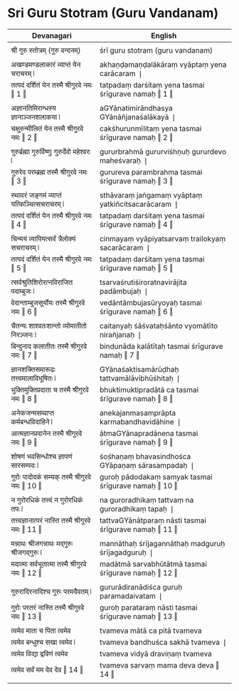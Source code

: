 # Sri Guru Stotram (Guru Vandanam)

| Devanagari | English |
| ------ | ------ |
|  |  |
| श्री गुरु स्तोत्रम् (गुरु वन्दनम्)   | śrī guru stotram (guru vandanam)   |
|  |  |
| अखण्डमण्डलाकारं व्याप्तं येन चराचरम् ❘   | akhaṇḍamaṇḍalākāraṃ vyāptaṃ yena carācaram ❘   |
| तत्पदं दर्शितं येन तस्मै श्रीगुरवे नमः ‖ 1 ‖   | tatpadaṃ darśitaṃ yena tasmai śrīgurave namaḥ ‖ 1 ‖   |
|  |  |
| अज्ञानतिमिरान्धस्य ज्ञानाञ्जनशलाकया ❘   | aGYānatimirāndhasya GYānāñjanaśalākayā ❘   |
| चक्षुरुन्मीलितं येन तस्मै श्रीगुरवे नमः ‖ 2 ‖   | cakśhurunmīlitaṃ yena tasmai śrīgurave namaḥ ‖ 2 ‖   |
|  |  |
| गुरुर्ब्रह्मा गुरुर्विष्णुः गुरुर्देवो महेश्वरः ❘   | gururbrahmā gururviśhṇuḥ gururdevo maheśvaraḥ ❘   |
| गुरुरेव परम्ब्रह्म तस्मै श्रीगुरवे नमः ‖ 3 ‖   | gurureva parambrahma tasmai śrīgurave namaḥ ‖ 3 ‖   |
|  |  |
| स्थावरं जङ्गमं व्याप्तं यत्किञ्चित्सचराचरम् ❘   | sthāvaraṃ jaṅgamaṃ vyāptaṃ yatkiñcitsacarācaram ❘   |
| तत्पदं दर्शितं येन तस्मै श्रीगुरवे नमः ‖ 4 ‖   | tatpadaṃ darśitaṃ yena tasmai śrīgurave namaḥ ‖ 4 ‖   |
|  |  |
| चिन्मयं व्यापियत्सर्वं त्रैलोक्यं सचराचरम् ❘   | cinmayaṃ vyāpiyatsarvaṃ trailokyaṃ sacarācaram ❘   |
| तत्पदं दर्शितं येन तस्मै श्रीगुरवे नमः ‖ 5 ‖   | tatpadaṃ darśitaṃ yena tasmai śrīgurave namaḥ ‖ 5 ‖   |
|  |  |
| त्सर्वश्रुतिशिरोरत्नविराजित पदाम्बुजः ❘   | tsarvaśrutiśiroratnavirājita padāmbujaḥ ❘   |
| वेदान्ताम्बुजसूर्योयः तस्मै श्रीगुरवे नमः ‖ 6 ‖   | vedāntāmbujasūryoyaḥ tasmai śrīgurave namaḥ ‖ 6 ‖   |
|  |  |
| चैतन्यः शाश्वतःशान्तो व्योमातीतो निरञ्जनः ❘   | caitanyaḥ śāśvataḥśānto vyomātīto nirañjanaḥ ❘   |
| बिन्दुनाद कलातीतः तस्मै श्रीगुरवे नमः ‖ 7 ‖   | bindunāda kalātītaḥ tasmai śrīgurave namaḥ ‖ 7 ‖   |
|  |  |
| ज्ञानशक्तिसमारूढः तत्त्वमालाविभूषितः ❘   | GYānaśaktisamārūḍhaḥ tattvamālāvibhūśhitaḥ ❘   |
| भुक्तिमुक्तिप्रदाता च तस्मै श्रीगुरवे नमः ‖ 8 ‖   | bhuktimuktipradātā ca tasmai śrīgurave namaḥ ‖ 8 ‖   |
|  |  |
| अनेकजन्मसम्प्राप्त कर्मबन्धविदाहिने ❘   | anekajanmasamprāpta karmabandhavidāhine ❘   |
| आत्मज्ञानप्रदानेन तस्मै श्रीगुरवे नमः ‖ 9 ‖   | ātmaGYānapradānena tasmai śrīgurave namaḥ ‖ 9 ‖   |
|  |  |
| शोषणं भवसिन्धोश्च ज्ञापणं सारसम्पदः ❘   | śośhaṇaṃ bhavasindhośca GYāpaṇaṃ sārasampadaḥ ❘   |
| गुरोः पादोदकं सम्यक् तस्मै श्रीगुरवे नमः ‖ 10 ‖   | guroḥ pādodakaṃ samyak tasmai śrīgurave namaḥ ‖ 10 ‖   |
|  |  |
| न गुरोरधिकं तत्त्वं न गुरोरधिकं तपः ❘   | na guroradhikaṃ tattvaṃ na guroradhikaṃ tapaḥ ❘   |
| तत्त्वज्ञानात्परं नास्ति तस्मै श्रीगुरवे नमः ‖ 11 ‖   | tattvaGYānātparaṃ nāsti tasmai śrīgurave namaḥ ‖ 11 ‖   |
|  |  |
| मन्नाथः श्रीजगन्नाथः मद्गुरुः श्रीजगद्गुरुः ❘   | mannāthaḥ śrījagannāthaḥ madguruḥ śrījagadguruḥ ❘   |
| मदात्मा सर्वभूतात्मा तस्मै श्रीगुरवे नमः ‖ 12 ‖   | madātmā sarvabhūtātmā tasmai śrīgurave namaḥ ‖ 12 ‖   |
|  |  |
| गुरुरादिरनादिश्च गुरुः परमदैवतम् ❘   | gururādiranādiśca guruḥ paramadaivatam ❘   |
| गुरोः परतरं नास्ति तस्मै श्रीगुरवे नमः ‖ 13 ‖   | guroḥ parataraṃ nāsti tasmai śrīgurave namaḥ ‖ 13 ‖   |
|  |  |
| त्वमेव माता च पिता त्वमेव   | tvameva mātā ca pitā tvameva   |
| त्वमेव बन्धुश्च सखा त्वमेव ❘   | tvameva bandhuśca sakhā tvameva ❘   |
| त्वमेव विद्या द्रविणं त्वमेव   | tvameva vidyā draviṇaṃ tvameva   |
| त्वमेव सर्वं मम देव देव ‖ 14 ‖   | tvameva sarvaṃ mama deva deva ‖ 14 ‖   |
|  |  |
